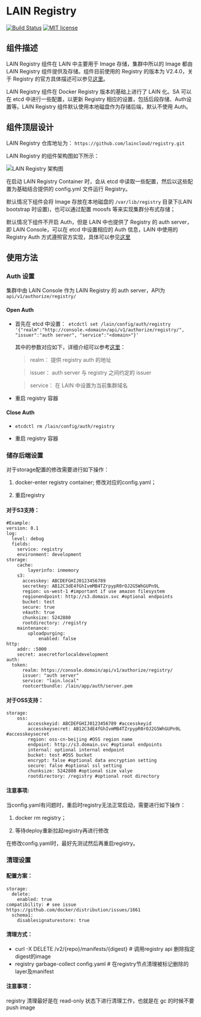 # LAIN Registry

[![Build Status](https://travis-ci.org/laincloud/registry.svg?branch=master)](https://travis-ci.org/laincloud/registry)
[![MIT license](https://img.shields.io/github/license/mashape/apistatus.svg)](https://opensource.org/licenses/MIT)

## 组件描述
LAIN Registry 组件在 LAIN 中主要用于 Image 存储，集群中所以的 Image 都由 LAIN Registry 组件提供及存储。组件目前使用的 Registry 的版本为 V2.4.0，关于 Registry 的官方具体描述可以参见[这里](https://github.com/docker/distribution)。

LAIN Registry 组件在 Docker Registry 版本的基础上进行了 LAIN 化。SA 可以在 etcd 中进行一些配置，以更新 Registry 相应的设置，包括后段存储、Auth设置等。LAIN Registry 组件默认使用本地磁盘作为存储后端，默认不使用 Auth。

## 组件顶层设计

LAIN Registry 仓库地址为： `https://github.com/laincloud/registry.git`

LAIN Registry 的组件架构图如下所示：

![LAIN Registry 架构图](registry.png)

在启动 LAIN Registry Container 时，会从 etcd 中读取一些配置，然后以这些配置为基础结合提供的 config.yml 文件运行 Registry。

默认情况下组件会将 Image 存放在本地磁盘的 `/var/lib/registry` 目录下(LAIN bootstrap 时设置)，也可以通过配置 moosfs 等来实现集群分布式存储；

默认情况下组件不开启 Auth，但是 LAIN 中也提供了 Registry 的 auth server，即 LAIN Console，可以在 etcd 中设置相应的 Auth 信息，LAIN 中使用的 Registry Auth 方式遵照官方实现，具体可以参见[这里](https://docs.docker.com/registry/spec/auth/token/)


## 使用方法
### Auth 设置
集群中由 LAIN Console 作为 LAIN Registry 的 auth server，API为`api/v1/authorize/registry/`

#### Open Auth 

- 首先在 etcd 中设置：` etcdctl set /lain/config/auth/registry '{"realm":"http://console.<domain>/api/v1/authorize/registry/", "issuer":"auth server", "service":"<domain>"}'`

    其中的参数对应如下，详细介绍可以参考[这里](https://docs.docker.com/registry/configuration/#token)：
    
    > realm： 提供 registry auth 的地址
    
    > issuer： auth server 与 registry 之间约定的 issuer
    
    > service： 在 LAIN 中设置为当前集群域名

- 重启 registry 容器

#### Close Auth

- `etcdctl rm /lain/config/auth/registry`

- 重启 registry 容器


### 储存后端设置

对于storage配置的修改需要进行如下操作：

1. docker-enter registry container; 修改对应的config.yaml；

2. 重启registry

#### 对于S3支持：

```
#Example:
version: 0.1
log:
  level: debug
  fields:
    service: registry
    environment: development
storage:
    cache:
        layerinfo: inmemory
    s3:
      accesskey: ABCDEFGHIJ0123456789
      secretkey: AB12C3dE4fGhIvmMB4TZrpypR0rOJ2G5WhGUPn9L
      region: us-west-1 #important if use amazon filesystem
      regionendpoint: http://s3.domain.svc #optional endpoints 
      bucket: test
      secure: true
      v4auth: true
      chunksize: 5242880
      rootdirectory: /registry
    maintenance:
        uploadpurging:
            enabled: false
http:
    addr: :5000
    secret: asecretforlocaldevelopment
auth:
  token:
      realm: https://console.domain/api/v1/authorize/registry/
      issuer: "auth server"
      service: "lain.local"
      rootcertbundle: /lain/app/auth/server.pem
```

#### 对于OSS支持：

```
storage:
    oss:
        accesskeyid: ABCDEFGHIJ0123456789 #accesskeyid
        accesskeysecret: AB12C3dE4fGhIvmMB4TZrpypR0rOJ2G5WhGUPn9L #accesskeysecret
        region: oss-cn-beijing #OSS region name
        endpoint: http://s3.domain.svc #optional endpoints
        internal: optional internal endpoint
        bucket: test #OSS bucket
        encrypt: false #optional data encryption setting
        secure: false #optional ssl setting
        chunksize: 5242880 #optional size valye
        rootdirectory: /registry #optional root directory
```

#### 注意事项:

当config.yaml有问题时，重启时registry无法正常启动，需要进行如下操作：

1. docker rm registry；

2. 等待deploy重新拉起registry再进行修改

在修改config.yaml时，最好先测试然后再重启registry。


### 清理设置

#### 配置方案：

```
storage:
  delete:
    enabled: true
compatibility: # see issue https://github.com/docker/distribution/issues/1661
  schema1:
    disablesignaturestore: true
```

#### 清理方式：

- curl -X DELETE /v2/{repo}/manifests/{digest} # 调用registry api 删除指定digest的image
- registry garbage-collect config.yaml # 在registry节点清理被标记删除的layer及manifest


#### 注意事项：

registry 清理最好是在 read-only 状态下进行清理工作，也就是在 gc 的时候不要 push image
